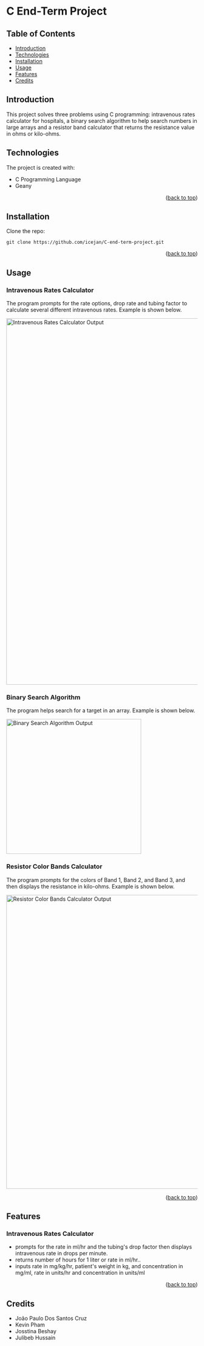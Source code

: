 # C End-Term Project
<a name="readme-top"></a>

## Table of Contents
* [Introduction](#introduction)
* [Technologies](#technologies)
* [Installation](#installation)
* [Usage](#usage)
* [Features](#features)
* [Credits](#credits)

## Introduction
This project solves three problems using C programming: intravenous rates calculator for hospitals, a binary search algorithm to help search numbers in large arrays and a resistor band calculator that returns the resistance value in ohms or kilo-ohms.

## Technologies
The project is created with:
* C Programming Language
* Geany

<p align="right">(<a href="#readme-top">back to top</a>)</p>

## Installation
Clone the repo:

`git clone https://github.com/icejan/C-end-term-project.git`

<p align="right">(<a href="#readme-top">back to top</a>)</p>

## Usage
### Intravenous Rates Calculator
The program prompts for the rate options, drop rate and tubing factor to calculate several different intravenous rates. Example is shown below.

<img width="964" alt="Intravenous Rates Calculator Output" src="https://github.com/icejan/C-end-term-project/assets/97641242/cdce47e5-0b31-4ce1-b9b5-dc9a6fee64fb">

### Binary Search Algorithm
The program helps search for a target in an array. Example is shown below.

<img width="355" alt="Binary Search Algorithm Output" src="https://github.com/icejan/C-end-term-project/assets/97641242/a8ce5822-d687-4d7c-b858-e700cd0a76af">

### Resistor Color Bands Calculator
The  program prompts for the colors of Band 1, Band 2, and Band 3, and then displays the
resistance in kilo-ohms. Example is shown below.

<img width="773" alt="Resistor Color Bands Calculator Output" src="https://github.com/icejan/C-end-term-project/assets/97641242/303b64cd-1469-48a8-ba86-e89e28012dea">

<p align="right">(<a href="#readme-top">back to top</a>)</p>

## Features
### Intravenous Rates Calculator
* prompts for the rate in ml/hr and the tubing's drop factor then displays intravenous rate in drops per minute.
* returns number of hours for 1 liter or rate in ml/hr..
* inputs rate in mg/kg/hr, patient's weight in kg, and concentration in mg/ml, rate in units/hr and concentration in units/ml

<p align="right">(<a href="#readme-top">back to top</a>)</p>

## Credits
* João Paulo Dos Santos Cruz 
* Kevin Pham
* Josstina Beshay
* Julibeb Hussain
